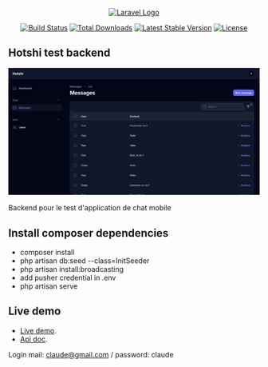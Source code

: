 <p align="center"><a href="https://laravel.com" target="_blank"><img src="https://raw.githubusercontent.com/laravel/art/master/logo-lockup/5%20SVG/2%20CMYK/1%20Full%20Color/laravel-logolockup-cmyk-red.svg" width="400" alt="Laravel Logo"></a></p>

<p align="center">
<a href="https://github.com/laravel/framework/actions"><img src="https://github.com/laravel/framework/workflows/tests/badge.svg" alt="Build Status"></a>
<a href="https://packagist.org/packages/laravel/framework"><img src="https://img.shields.io/packagist/dt/laravel/framework" alt="Total Downloads"></a>
<a href="https://packagist.org/packages/laravel/framework"><img src="https://img.shields.io/packagist/v/laravel/framework" alt="Latest Stable Version"></a>
<a href="https://packagist.org/packages/laravel/framework"><img src="https://img.shields.io/packagist/l/laravel/framework" alt="License"></a>
</p>

## Hotshi test backend
![alt text](public/img/demo.png)

Backend pour le test d'application de chat mobile

## Install composer dependencies

- composer install
- php artisan db:seed --class=InitSeeder
- php artisan install:broadcasting
- add pusher credential in .env
- php artisan serve


## Live demo
- [Live demo](https://test.elikkia.com).
- [Api doc](https://test.elikkia.com/docs/api).

Login mail: claude@gmail.com /
password: claude

